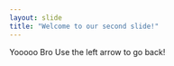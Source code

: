 ```yaml
---
layout: slide
title: "Welcome to our second slide!"
---
```

Yooooo Bro
Use the left arrow to go back!
